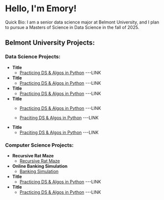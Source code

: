 # Hello, I'm Emory!

Quick Bio: I am a senior data science major at Belmont University, and I plan to pursue a Masters of Science in Data Science in the fall of 2025.

## Belmont University Projects:

### Data Science Projects:
- **Title**
  - [Practicing DS & Algos in Python](https://github.com/joshmadakor1/Algorithms-Practice) ---LINK
- **Title**
  - [Practicing DS & Algos in Python](https://github.com/joshmadakor1/Algorithms-Practice) ---LINK
- **Title**
  - [Practicing DS & Algos in Python](https://github.com/joshmadakor1/Algorithms-Practice) ---LINK
- **Title**
  - [Practicing DS & Algos in Python](https://github.com/joshmadakor1/Algorithms-Practice) ---LINK

  - [Praciting DS & Algos in Python](https://github.com/joshmadakor1/Algorithms-Practice) ---LINK
- <b>Title</b>
  - [Praciting DS & Algos in Python](https://github.com/joshmadakor1/Algorithms-Practice) ---LINK

### Computer Science Projects:
- **Recursive Rat Maze**
  - [Recursive Rat Maze](https://github.com/Emorymoore927/Recursive-Rat-Maze)
- **Online Banking Simulation**
  - [Banking Simulation](https://github.com/Emorymoore927/Banking-Simulation) 
- **Title**
  - [Practicing DS & Algos in Python](https://github.com/joshmadakor1/Algorithms-Practice) ---LINK
- **Title**
  - [Practicing DS & Algos in Python](https://github.com/joshmadakor1/Algorithms-Practice) ---LINK

<!--

